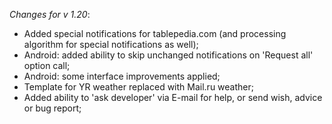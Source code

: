_Changes for v 1.20_:
- Added special notifications for tablepedia.com (and processing algorithm for special notifications as well);
- Android: added ability to skip unchanged notifications on 'Request all' option call;
- Android: some interface improvements applied;
- Template for YR weather replaced with Mail.ru weather;
- Added ability to 'ask developer' via E-mail for help, or send wish, advice or bug report;
